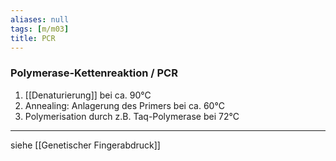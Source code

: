 ```yaml
---
aliases: null
tags: [m/m03]
title: PCR
---
```

### Polymerase-Kettenreaktion / PCR
1. [[Denaturierung]] bei ca. 90°C
2. Annealing: Anlagerung des Primers bei ca. 60°C
3. Polymerisation durch z.B. Taq-Polymerase bei 72°C
---
siehe [[Genetischer Fingerabdruck]]